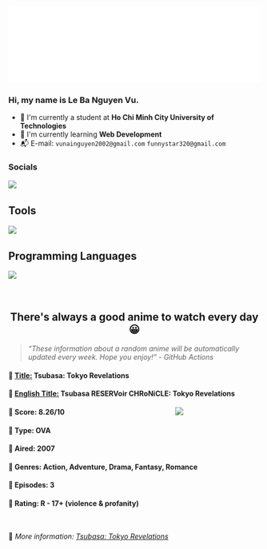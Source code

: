 
<img src="svg/nai.svg" />

<br />

<h3>Hi, my name is <strong>Le Ba Nguyen Vu</strong>.</h3>

- 🏫 I'm currently a student at **Ho Chi Minh City University of Technologies**
- 👀 I'm currently learning **Web Development**
- 📬 E-mail: `vunainguyen2002@gmail.com` `funnystar320@gmail.com`


<h3>Socials</h3>
<a target="_blank" href="https://instagram.com/vu.le1352"><img src="https://img.shields.io/badge/Instagram-%23E4405F.svg?style=for-the-badge&logo=Instagram&logoColor=white" /></a>

<p>
  <h2>Tools</h2>
  <a href="https://skillicons.dev">
    <img src="https://skillicons.dev/icons?i=git,dotnet,mongodb,express,react,nodejs,bootstrap,tailwind,laravel,docker&theme=dark" />
  </a>

  <br />

  <h2>Programming Languages</h2>

  <a href="https://skillicons.dev">
    <img src="https://skillicons.dev/icons?i=javascript,typescript,html,css,cs,php&theme=dark" />
  </a>
</p>

<br />

<h2 align="center">There's always a good anime to watch every day 😀</h2>

<blockquote>
<i>
<q>These information about a random anime will be automatically updated every week. Hope you enjoy!</q> - GitHub Actions
</i>
</blockquote>

<h4>
  <strong>🥭 <u>Title:</u></strong> Tsubasa: Tokyo Revelations
</h4>

<h4>🌿 <u>English Title:</u> Tsubasa RESERVoir CHRoNiCLE: Tokyo Revelations</h4>

<img align="right" width="170" src=https://cdn.myanimelist.net/images/anime/4/49129.jpg />

<h4>🌱 Score: 8.26/10</h4>

<h4>🌲 Type: OVA</h4>

<h4>🌴 Aired: 2007</h4>

<h4>🌵 Genres: Action, Adventure, Drama, Fantasy, Romance</h4>

<h4>🥑 Episodes: 3</h4>

<h4>🍏 Rating: R - 17+ (violence & profanity)</h4>

<br />

🍂 *More information: [Tsubasa: Tokyo Revelations](https://myanimelist.net/anime/2685/Tsubasa__Tokyo_Revelations)*
    